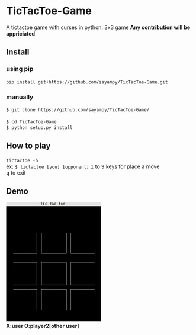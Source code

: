 # TicTacToe-Game
A tictactoe game with curses in python. 3x3 game
<strong>Any contribution will be appriciated</strong>
## Install
### using pip
```
pip install git+https://github.com/sayampy/TicTacToe-Game.git
```
### manually
```
$ git clone https://github.com/sayampy/TicTacToe-Game/

$ cd TicTacToe-Game
$ python setup.py install
```
## How to play
`tictactoe -h`
<br>ex: `$ tictactoe [you] [opponent]`
<kbd>1</kbd> to <kbd>9</kbd> keys for place a move
<br><kbd>q</kbd> to exit
## Demo
[![demo](tictactoe_demo.gif)](https://github.com/sayampy/TicTacToe-Game/)
<br>**X:user O:player2[other user]**
